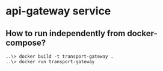 # api-gateway service

## How to run independently from docker-compose?
```shell
..\> docker build -t transport-gateway .
..\> docker run transport-gateway
```